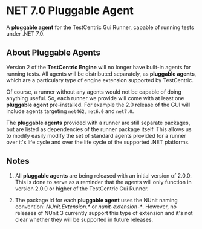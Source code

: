 # NET 7.0 Pluggable Agent

A **pluggable agent** for the TestCentric Gui Runner, capable of running tests under .NET 7.0.

## About Pluggable Agents

Version 2 of the **TestCentric Engine** will no longer have built-in agents for running tests. All agents will
be distributed separately, as **pluggable agents**, which are a particulary type of engine extension supported
by TestCentric.

Of course, a runner without any agents would not be capable of doing anything useful. So, each runner we provide
will come with at least one **pluggable agent** pre-installed. For example the  2.0 release of the GUI will
include agents targeting `net462`, `net6.0` and `net7.0`. 

The **pluggable agents** provided with a runner are still separate packages, but are listed as dependencies of
the runner package itself. This allows us to modify easily modify the set of standard agents provided for a
runner over it's life cycle and over the life cycle of the supported .NET platforms.

## Notes

1. All **pluggable agents** are being released with an initial version of 2.0.0. This is done to serve as a
reminder that the agents will only function in version 2.0.0 or higher of the TestCentric Gui Runner.

2. The package id for each **pluggable agent** uses the NUnit naming convention: _NUnit.Extension.*_ or
_nunit-extension-*_. However, no releases of NUnit 3 currently support this type of extension and it's not
clear whether they will be supported in future releases.

